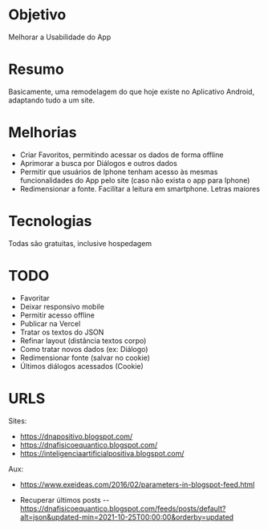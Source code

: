 # Objetivo

Melhorar a Usabilidade do App

# Resumo

Basicamente, uma remodelagem do que hoje existe no Aplicativo Android, adaptando tudo a um site.

# Melhorias

- Criar Favoritos, permitindo acessar os dados de forma offline
- Aprimorar a busca por Diálogos e outros dados
- Permitir que usuários de Iphone tenham acesso às mesmas funcionalidades do App pelo site (caso não exista o app para Iphone)
- Redimensionar a fonte. Facilitar a leitura em smartphone. Letras maiores

# Tecnologias

Todas são gratuitas, inclusive hospedagem

# TODO

- Favoritar
- Deixar responsivo mobile
- Permitir acesso offline
- Publicar na Vercel
- Tratar os textos do JSON
- Refinar layout (distância textos corpo)
- Como tratar novos dados (ex: Diálogo)
- Redimensionar fonte (salvar no cookie)
- Últimos diálogos acessados (Cookie)

# URLS

Sites:

- https://dnapositivo.blogspot.com/
- https://dnafisicoequantico.blogspot.com/
- https://inteligenciaartificialpositiva.blogspot.com/

Aux:

- https://www.exeideas.com/2016/02/parameters-in-blogspot-feed.html

- Recuperar últimos posts
  -- https://dnafisicoequantico.blogspot.com/feeds/posts/default?alt=json&updated-min=2021-10-25T00:00:00&orderby=updated
